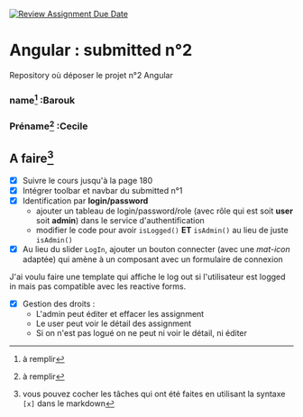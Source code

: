 [![Review Assignment Due Date](https://classroom.github.com/assets/deadline-readme-button-24ddc0f5d75046c5622901739e7c5dd533143b0c8e959d652212380cedb1ea36.svg)](https://classroom.github.com/a/6epMQcoo)

# Angular : submitted n°2

Repository où déposer le projet n°2 Angular

### name[^1] :Barouk

### Préname[^2] :Cecile

## A faire[^3]

- [x] Suivre le cours jusqu'à la page 180
- [x] Intégrer toolbar et navbar du submitted n°1
- [x] Identification par **login/password**
  - ajouter un tableau de login/password/role (avec rôle qui est soit **user** soit **admin**) dans le service d'authentification
  - modifier le code pour avoir `isLogged()` **ET** `isAdmin()` au lieu de juste `isAdmin()`
- [x] Au lieu du slider `LogIn`, ajouter un bouton connecter (avec une _mat-icon_ adaptée) qui amène à un composant avec un formulaire de connexion

J'ai voulu faire une template qui affiche le log out si l'utilisateur est logged in mais pas compatible avec les reactive forms.

- [x] Gestion des droits :
  - L'admin peut éditer et effacer les assignment
  - Le user peut voir le détail des assignment
  - Si on n'est pas logué on ne peut ni voir le détail, ni éditer

[^1]: à remplir
[^2]: à remplir
[^3]: vous pouvez cocher les tâches qui ont été faites en utilisant la syntaxe `[x]` dans le markdown

